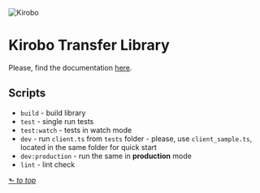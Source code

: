 ![Kirobo](https://kirobo.io/wp-content/uploads/2020/01/cropped-logo.png)

# Kirobo Transfer Library

Please, find the documentation [here](docs/README.md#kirobo-transfer-library-documentation).

## Scripts

 - ```build``` - build library
 - ```test``` - single run tests
 - ```test:watch``` - tests in watch mode
 - ```dev``` - run ```client.ts``` from ```tests``` folder - please, use ```client_sample.ts```, located in the same folder for quick start
  - ```dev:production``` - run the same in __production__ mode
 - ```lint``` - lint check

[⬑ _to top_](#Kirobo-Retrievable-Transfer-Library)